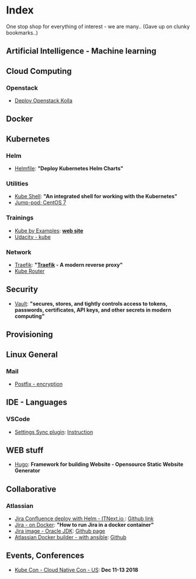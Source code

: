 # Index
One stop shop for everything of interest - we are many..
(Gave up on clunky bookmarks..)

## Artificial Intelligence - Machine learning


## Cloud Computing

### Openstack

* [Deploy Openstack Kolla](https://github.com/rstarmer/openstack-kolla-ansible)



## Docker




## Kubernetes 

### Helm
* [Helmfile](https://github.com/roboll/helmfile): **"Deploy Kubernetes Helm Charts"**
### Utilities
* [Kube Shell](https://github.com/cloudnativelabs/kube-shell): **"An integrated shell for working with the Kubernetes"**
* [Jump-pod: CentOS 7](https://github.com/openshift-evangelists/kbe/blob/master/specs/sd/jumpod.yaml)


### Trainings
* [Kube by Examples](https://github.com/openshift-evangelists/kbe): **[web site](http://kubernetesbyexample.com/)**
* [Udacity - kube](https://www.udacity.com/course/scalable-microservices-with-kubernetes--ud615)


### Network

* [Traefik](https://github.com/sdscgithub/traefik): **"[Traefik](https://traefik.io/) - A modern reverse proxy"**
* [Kube Router](https://github.com/cloudnativelabs/kube-router/blob/master/docs/how-it-works.md)

## Security

* [Vault](https://www.vaultproject.io/): **"secures, stores, and tightly controls access to tokens, passwords, certificates, API keys, and other secrets in modern computing"**

## Provisioning

## Linux General

### Mail
* [Postfix - encryption](https://github.com/Georgeto/gpg-mailgate)

## IDE - Languages

### VSCode
* [Settings Sync plugin](https://marketplace.visualstudio.com/items?itemName=Shan.code-settings-sync): [Instruction](http://shanalikhan.github.io/2016/07/31/Visual-Studio-code-sync-setting-edit-manually.html)

## WEB stuff
* [Hugo](https://gohugo.io/): **Framework for building Website - Opensource __Static__ Website Generator**

## Collaborative 

### Atlassian 
* [Jira Confluence deploy with Helm - ITNext.io ](https://itnext.io/jira-on-kubernetes-by-helm-8a38357da4e): [Github link](https://github.com/int128/devops-kompose)
* [Jira - on Docker](https://community.atlassian.com/t5/Jira-articles/How-to-run-Jira-in-a-docker-container/ba-p/752697): **"How to run Jira in a docker container"**
* [Jira image - Oracle JDK](https://hub.docker.com/r/frogbis/jira-software/): [Github page](https://github.com/FRoGbis/jira-software)
* [Atlassian Docker builder - with ansible](https://bitbucket.org/adockers/atlassian-docker-builder?_ga=2.223612827.1449807712.1532704686-633674885.1527693367): [Github](https://github.com/sdscgithub/atlassian-docker-builder)


## Events, Conferences
* [Kube Con - Cloud Native Con - US](https://events.linuxfoundation.org/events/kubecon-cloudnativecon-north-america-2018/): **Dec 11-13 2018**
